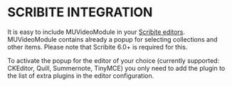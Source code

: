 # SCRIBITE INTEGRATION

It is easy to include MUVideoModule in your [Scribite editors](https://github.com/zikula-modules/Scribite/).
MUVideoModule contains already a popup for selecting collections and other items.
Please note that Scribite 6.0+ is required for this.

To activate the popup for the editor of your choice (currently supported: CKEditor, Quill, Summernote, TinyMCE)
you only need to add the plugin to the list of extra plugins in the editor configuration.
